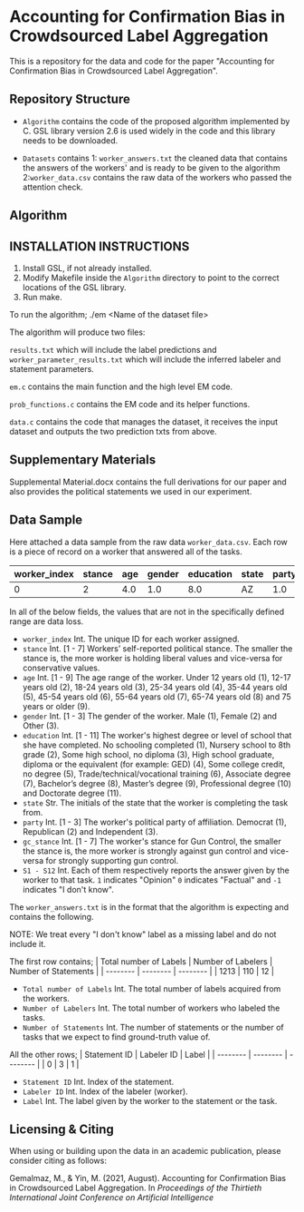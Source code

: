 <p align="center">

# Accounting for Confirmation Bias in Crowdsourced Label Aggregation

This is a repository for the data and code for the paper "Accounting for Confirmation Bias in Crowdsourced Label Aggregation".

## Repository Structure

* `Algorithm` contains the code of the proposed algorithm implemented by C. GSL library version 2.6 is used widely in the code and this library needs to be downloaded.

* `Datasets` contains 1: `worker_answers.txt` the cleaned data that contains the answers of the workers' and is ready to be given to the algorithm 2:`worker_data.csv` contains the raw data of the workers who passed the attention check.
## Algorithm

## INSTALLATION INSTRUCTIONS

1. Install GSL, if not already installed.
2. Modify Makefile inside the `Algorithm` directory to point to the correct locations of the GSL library.
3. Run make.

To run the algorithm;
	./em \<Name of the dataset file\>

The algorithm will produce two files:

`results.txt` which will include the label predictions and
`worker_parameter_results.txt` which will include the inferred labeler and statement parameters.

`em.c` contains the main function and the high level EM code.

`prob_functions.c` contains the EM code and its helper functions.

`data.c` contains the code that manages the dataset, it receives the input dataset and outputs the two prediction txts from above.

## Supplementary Materials

Supplemental Material.docx contains the full derivations for our paper and also provides the political statements we used in our experiment.

## Data Sample

Here attached a data sample from the raw data `worker_data.csv`. Each row is a piece of record on a worker that answered all of the tasks.

| worker_index | stance | age | gender | education | state | party | gc_stance | S1 | S2 | S3 | S4 | S5 | S6 | S7 | S8 | S9 | S10 | S11 | S12
| -------- | -------- | -------- | -------- | -------- | -------- | -------- | -------- | -------- | -------- | -------- | -------- | -------- | -------- | -------- | -------- | -------- | -------- | -------- | -------- |
| 0 | 2 | 4.0 | 1.0 | 8.0 | AZ | 1.0 | 3.0 | -1 | 0 | 0 | 0 | 0 | -1 | 0 | 0 | 0 | 0 | 1 | -1 |

In all of the below fields, the values that are not in the specifically defined range are data loss.

* `worker_index` Int. The unique ID for each worker assigned.
* `stance` Int. [1 - 7] Workers’ self-reported political stance. The smaller the stance is, the more worker is holding liberal values and vice-versa for conservative values.
* `age` Int. [1 - 9] The age range of the worker. Under 12 years old (1), 12-17 years old (2), 18-24 years old (3), 25-34 years old (4), 35-44 years old (5), 45-54 years old (6), 55-64 years old (7), 65-74 years old (8) and 75 years or older (9).
* `gender` Int. [1 - 3] The gender of the worker. Male (1), Female (2) and Other (3).
* `education` Int. [1 - 11] The worker's highest degree or level of school that she have completed. No schooling completed (1), Nursery school to 8th grade (2), Some high school, no diploma (3), High school graduate, diploma or the equivalent (for example: GED) (4), Some college credit, no degree (5), Trade/technical/vocational training (6), Associate degree (7), Bachelor’s degree (8), Master’s degree (9), Professional degree (10) and Doctorate degree (11).
* `state` Str. The initials of the state that the worker is completing the task from.
* `party` Int. [1 - 3] The worker's political party of affiliation. Democrat (1), Republican (2) and Independent (3).
* `gc_stance` Int. [1 - 7] The worker's stance for Gun Control, the smaller the stance is, the more worker is strongly against gun control and vice-versa for strongly supporting gun control.
* `S1 - S12` Int. Each of them respectively reports the answer given by the worker to that task. `1` indicates "Opinion" `0` indicates "Factual" and `-1` indicates "I don't know".

The `worker_answers.txt` is in the format that the algorithm is expecting and contains the following.

NOTE: We treat every "I don't know" label as a missing label and do not include it.

The first row contains;
| Total number of Labels | Number of Labelers | Number of Statements |
| -------- | -------- | -------- |
| 1213 | 110 | 12 |
* `Total number of Labels` Int. The total number of labels acquired from the workers.
* `Number of Labelers` Int. The total number of workers who labeled the tasks.
* `Number of Statements` Int. The number of statements or the number of tasks that we expect to find ground-truth value of.

All the other rows;
| Statement ID | Labeler ID | Label |
| -------- | -------- | -------- |
| 0 | 3 | 1 |
* `Statement ID` Int. Index of the statement.
* `Labeler ID` Int. Index of the labeler (worker).
* `Label` Int. The label given by the worker to the statement or the task.

## Licensing & Citing
When using or building upon the data in an academic publication, please consider citing as follows:

Gemalmaz, M., & Yin, M. (2021, August). Accounting for Confirmation Bias in Crowdsourced Label Aggregation. In *Proceedings of the Thirtieth International Joint Conference on Artificial Intelligence*
